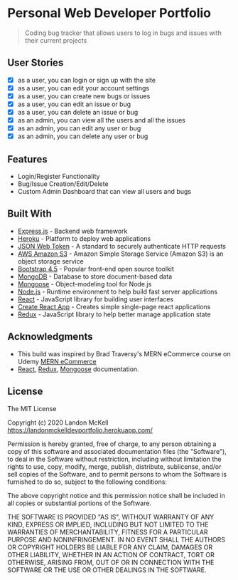 # Personal Web Developer Portfolio

> Coding bug tracker that allows users to log in bugs and issues with their current projects

## User Stories

- [x] as a user, you can login or sign up with the site
- [x] as a user, you can edit your account settings
- [x] as a user, you can create new bugs or issues
- [x] as a user, you can edit an issue or bug
- [x] as a user, you can delete an issue or bug
- [x] as an admin, you can view all the users and all the issues
- [x] as an admin, you can edit any user or bug
- [x] as an admin, you can delete any user or bug

## Features

- Login/Register Functionality
- Bug/Issue Creation/Edit/Delete
- Custom Admin Dashboard that can view all users and bugs

## Built With

- [Express.js](https://expressjs.com/) - Backend web framework
- [Heroku](http://heroku.com/) - Platform to deploy web applications
- [JSON Web Token](https://jwt.io/) - A standard to securely authenticate HTTP requests
- [AWS Amazon S3](https://aws.amazon.com/s3/) - Amazon Simple Storage Service (Amazon S3) is an object storage service
- [Bootstrap 4.5](https://getbootstrap.com/docs/4.5/getting-started/introduction/) - Popular front-end open source toolkit
- [MongoDB](https://www.mongodb.com/) - Database to store document-based data
- [Mongoose](https://mongoosejs.com/) - Object-modeling tool for Node.js
- [Node.js](https://nodejs.org/en/) - Runtime environment to help build fast server applications
- [React](https://reactjs.org/) - JavaScript library for building user interfaces
- [Create React App](https://create-react-app.dev/) - Creates simple single-page react applications
- [Redux](https://redux.js.org/) - JavaScript library to help better manage application state

## Acknowledgments

- This build was inspired by Brad Traversy's MERN eCommerce course on Udemy [MERN eCommerce](https://www.udemy.com/course/mern-ecommerce/)
- [React](https://reactjs.org/docs/getting-started.html), [Redux](https://redux.js.org/introduction), [Mongoose](https://mongoosejs.com/docs/guide.html) documentation.

## License

The MIT License

Copyright (c) 2020 Landon McKell https://landonmckelldevportfolio.herokuapp.com/

Permission is hereby granted, free of charge, to any person obtaining a copy
of this software and associated documentation files (the "Software"), to deal
in the Software without restriction, including without limitation the rights
to use, copy, modify, merge, publish, distribute, sublicense, and/or sell
copies of the Software, and to permit persons to whom the Software is
furnished to do so, subject to the following conditions:

The above copyright notice and this permission notice shall be included in
all copies or substantial portions of the Software.

THE SOFTWARE IS PROVIDED "AS IS", WITHOUT WARRANTY OF ANY KIND, EXPRESS OR
IMPLIED, INCLUDING BUT NOT LIMITED TO THE WARRANTIES OF MERCHANTABILITY,
FITNESS FOR A PARTICULAR PURPOSE AND NONINFRINGEMENT. IN NO EVENT SHALL THE
AUTHORS OR COPYRIGHT HOLDERS BE LIABLE FOR ANY CLAIM, DAMAGES OR OTHER
LIABILITY, WHETHER IN AN ACTION OF CONTRACT, TORT OR OTHERWISE, ARISING FROM,
OUT OF OR IN CONNECTION WITH THE SOFTWARE OR THE USE OR OTHER DEALINGS IN
THE SOFTWARE.
